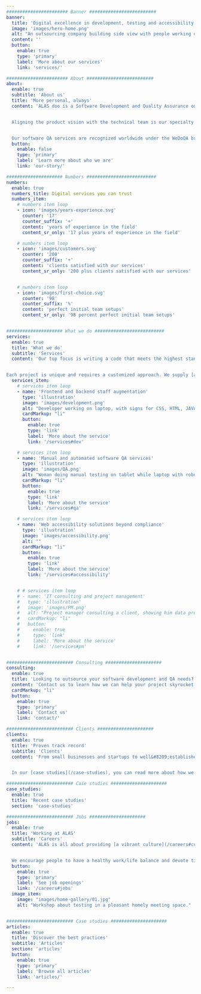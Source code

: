 ```yaml
---
####################### Banner #########################
banner:
  title: 'Digital excellence in development, testing and accessibility'
  image: 'images/hero-home.png'
  alt: "An outsourcing company building side view with people working on laptops and computers, having meetings, workshops, brainstorming, playing table tennis, doing yoga, having lunch in the garden."
  content: ''
  button:
    enable: true
    type: 'primary'
    label: 'More about our services'
    link: 'services/'

####################### About #########################
about:
  enable: true
  subtitle: 'About us'
  title: 'More personal, always'
  content: 'ALAS doo is a Software Development and Quality Assurance outsourcing company with extensive experience in web development, project management, manual and automated testing.


  Aligning the product vision with the technical team is our specialty. Through open communication and a personal approach, we consider every aspect of the project so that we are empowered to assist and consult in every step of the development process.


  Our software QA services are recognized worldwide under the WeDoQA brand.'
  button:
    enable: false
    type: 'primary'
    label: 'Learn more about who we are'
    link: 'our-story/'

##################### Numbers ##########################
numbers:
  enable: true
  numbers_title: Digital services you can trust
  numbers_item:
    # numbers item loop
    - icon: 'images/years-experience.svg'
      counter: '17'
      counter_suffix: '+'
      content: 'years of experience in the field'
      content_sr_only: '17 plus years of experience in the field'

    # numbers item loop
    - icon: 'images/customers.svg'
      counter: '200'
      counter_suffix: '+'
      content: 'clients satisfied with our services'
      content_sr_only: '200 plus clients satisfied with our services'


    # numbers item loop
    - icon: 'images/first-choice.svg'
      counter: '98'
      counter_suffix: '%'
      content: 'perfect initial team setups'
      content_sr_only: '98 percent perfect initial team setups'


##################### What we do ##########################
services:
  enable: true
  title: 'What we do'
  subtitle: 'Services'
  content: 'Our top focus is writing a code that meets the highest standards, while our quality assurance team has the skills and experience to ensure that the software satisfies the strictest criteria.


Each project is unique and requires a customized approach. We supply [a vast range of services](services/) to provide the most efficient solution for the unique demands and requirements of our clients.'
  services_item:
    # services item loop
    - name: 'Frontend and backend staff augmentation'
      type: 'illustration'
      image: 'images/development.png'
      alt: "Developer working on laptop, with signs for CSS, HTML, JAVA and JS around him"
      cardMarkup: "li"
      button:
        enable: true
        type: 'link'
        label: 'More about the service'
        link: '/services#dev'

    # services item loop
    - name: 'Manual and automated software QA services'
      type: 'illustration'
      image: 'images/QA.png'
      alt: "Woman doing manual testing on tablet while laptop with robot hand with magnifying glass is doing automation testing, finding a bug in the code."
      cardMarkup: "li"
      button:
        enable: true
        type: 'link'
        label: 'More about the service'
        link: '/services#qa'

    # services item loop
    - name: 'Web accessibility solutions beyond compliance'
      type: 'illustration'
      image: 'images/accessibility.png'
      alt: ""
      cardMarkup: "li"
      button:
        enable: true
        type: 'link'
        label: 'More about the service'
        link: '/services#accessibility'


    # # services item loop
    # - name: 'IT consulting and project management'
    #   type: 'illustration'
    #   image: 'images/PM.png'
    #   alt: "Project manager consulting a client, showing him data presented through graphs and charts."
    #   cardMarkup: "li"
    #   button:
    #     enable: true
    #     type: 'link'
    #     label: 'More about the service'
    #     link: '/services#pm'


######################### Consulting #####################
consulting:
  enable: true
  title: 'Looking to outsource your software development and QA needs?'
  content: 'Contact us to learn how we can help your project skyrocket!'
  cardMarkup: "li"
  button:
    enable: true
    type: 'primary'
    label: 'Contact us'
    link: 'contact/'

######################### Clients #####################
clients:
  enable: true
  title: 'Proven track record'
  subtitle: 'Clients'
  content: 'From small businesses and startups to well&#8209;established international corporations, we work with a wide range of industries. We have developed trustworthy relationships with [clients](/our-clients) and their development teams from all over the world.


  In our [case studies](/case-studies), you can read more about how we were able to help them improve company practices and increase revenue.'

######################### Case studies #####################
case_studies:
  enable: true
  title: 'Recent case studies'
  section: 'case-studies'

######################### Jobs #####################
jobs:
  enable: true
  title: 'Working at ALAS'
  subtitle: 'Careers'
  content: 'ALAS is all about providing [a vibrant culture](/careers#culture) through a pleasant atmosphere, possibilities for professional growth, relaxation, entertainment, and social interaction.


  We encourage people to have a healthy work/life balance and devote time and energy to their families and hobbies.'
  button:
    enable: true
    type: 'primary'
    label: 'See job openings'
    link: '/careers#jobs'
  image_item:
    image: "images/home-gallery/01.jpg"
    alt: "Workshop about testing in a pleasant homely meeting space."


######################### Case studies #####################
articles:
  enable: true
  title: 'Discover the best practices'
  subtitle: 'Articles'
  section: 'articles'
  button:
    enable: true
    type: 'primary'
    label: 'Browse all articles'
    link: 'articles/'

---
```

